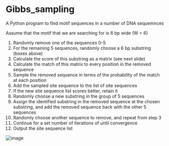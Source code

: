 # Gibbs_sampling
A Python program to find motif sequences in a number of DNA sequemnces

Assume that the motif that we are searching for is 6 bp wide (W = 6)

1. Randomly remove one of the sequences 0-5
2. For the remaining 5 sequences, randomly choose a 6 bp substring (boxes above)
3. Calculate the score of this substring as a matrix (see next slide)
4. Calculate the match of this matrix to every position in the removed sequence
5. Sample the removed sequence in terms of the probability of the match at each position
6. Add the sampled site sequence to the list of site sequences
7. If the new site sequence list scores better, retain it
8. Randomly choose a new substring in the group of 5 sequences
9. Assign the identified substring in the removed sequence at the chosen substring, and add the removed sequence back with the other 5 sequences
10. Randomly choose another sequence to remove, and repeat from step 3
11. Continue for a set number of iterations of until convergence
12. Output the site sequence list

![image](https://user-images.githubusercontent.com/57168335/234695916-ed2213d6-1451-4def-9401-1ef6d0a9ed40.png)

